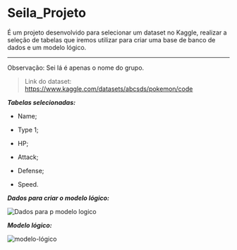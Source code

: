 # Seila_Projeto
É um projeto desenvolvido para selecionar um dataset no Kaggle, realizar a seleção de tabelas que iremos utilizar para criar uma base de banco de dados e um modelo lógico.
***
Observação: Sei lá é apenas o nome do grupo.

>Link do dataset: https://www.kaggle.com/datasets/abcsds/pokemon/code

***Tabelas selecionadas:***

* Name;

* Type 1;

* HP;

* Attack;

* Defense;  

* Speed.

***Dados para criar o modelo lógico:***

![Dados para p modelo logico](https://github.com/Alessandro-Mathews/Sei_la_PROJETO/assets/152512103/c5720744-34a0-4625-9c87-b80c131f388c)

***Modelo lógico:***

![modelo-lógico](https://github.com/juansf04/Sei_la_PROJETO/assets/165486212/d8f40c29-1d0d-4aa4-b19b-884b97f47d7d)

  
    